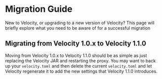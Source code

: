 # Migration Guide

New to Velocity, or upgrading to a new version of Velocity? This page will briefly explore what you
need to be aware of for a successful migration

## Migrating from Velocity 1.0.x to Velocity 1.1.0

Moving from Velocity 1.0.x to Velocity 1.1.0 should be as simple as just replacing the Velocity JAR
and restarting the proxy. You may want to back up your `velocity.toml` and then delete the current
`velocity.toml` and let Velocity regenerate it to add the new settings that Velocity 1.1.0
introduces.
